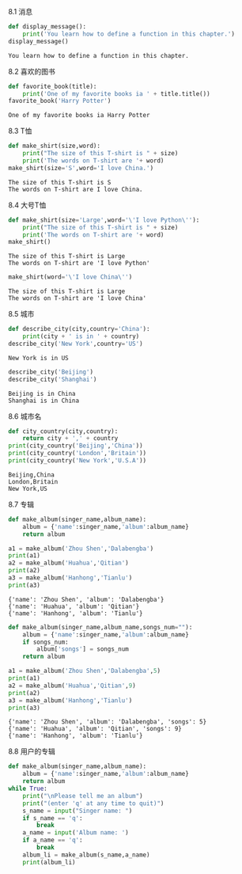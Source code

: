 
8.1 消息


```python
def display_message():
    print('You learn how to define a function in this chapter.')
display_message()
```

    You learn how to define a function in this chapter.
    

8.2 喜欢的图书


```python
def favorite_book(title):
    print('One of my favorite books ia ' + title.title())
favorite_book('Harry Potter')
```

    One of my favorite books ia Harry Potter
    

8.3 T恤


```python
def make_shirt(size,word):
    print("The size of this T-shirt is " + size)
    print('The words on T-shirt are '+ word)
make_shirt(size='S',word='I love China.')
```

    The size of this T-shirt is S
    The words on T-shirt are I love China.
    

8.4 大号T恤


```python
def make_shirt(size='Large',word='\'I love Python\''):
    print("The size of this T-shirt is " + size)
    print('The words on T-shirt are '+ word)
make_shirt()
```

    The size of this T-shirt is Large
    The words on T-shirt are 'I love Python'
    


```python
make_shirt(word='\'I love China\'')
```

    The size of this T-shirt is Large
    The words on T-shirt are 'I love China'
    

8.5 城市


```python
def describe_city(city,country='China'):
    print(city + ' is in ' + country)
describe_city('New York',country='US')
```

    New York is in US
    


```python
describe_city('Beijing')
describe_city('Shanghai')
```

    Beijing is in China
    Shanghai is in China
    

8.6 城市名


```python
def city_country(city,country):
    return city + ',' + country
print(city_country('Beijing','China'))
print(city_country('London','Britain'))
print(city_country('New York','U.S.A'))
```

    Beijing,China
    London,Britain
    New York,US
    

8.7 专辑


```python
def make_album(singer_name,album_name):
    album = {'name':singer_name,'album':album_name}
    return album
```


```python
a1 = make_album('Zhou Shen','Dalabengba')
print(a1)
a2 = make_album('Huahua','Qitian')
print(a2)
a3 = make_album('Hanhong','Tianlu')
print(a3)
```

    {'name': 'Zhou Shen', 'album': 'Dalabengba'}
    {'name': 'Huahua', 'album': 'Qitian'}
    {'name': 'Hanhong', 'album': 'Tianlu'}
    


```python
def make_album(singer_name,album_name,songs_num=""):
    album = {'name':singer_name,'album':album_name}
    if songs_num:
        album['songs'] = songs_num
    return album
```


```python
a1 = make_album('Zhou Shen','Dalabengba',5)
print(a1)
a2 = make_album('Huahua','Qitian',9)
print(a2)
a3 = make_album('Hanhong','Tianlu')
print(a3)
```

    {'name': 'Zhou Shen', 'album': 'Dalabengba', 'songs': 5}
    {'name': 'Huahua', 'album': 'Qitian', 'songs': 9}
    {'name': 'Hanhong', 'album': 'Tianlu'}
    

8.8 用户的专辑


```python
def make_album(singer_name,album_name):
    album = {'name':singer_name,'album':album_name}
    return album
while True:
    print("\nPlease tell me an album")
    print("(enter 'q' at any time to quit)") 
    s_name = input("Singer name: ")
    if s_name == 'q':
        break 
    a_name = input('Album name: ')
    if a_name == 'q':
        break
    album_li = make_album(s_name,a_name)
    print(album_li)
```


```python

```
